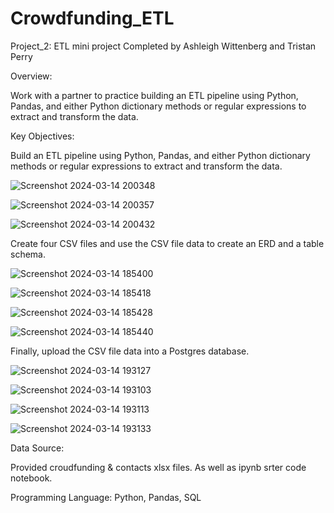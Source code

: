 # Crowdfunding_ETL

Project_2: ETL mini project
Completed by Ashleigh Wittenberg and Tristan Perry

Overview:

Work with a partner to practice building an ETL pipeline using Python, Pandas, and either Python dictionary methods or regular expressions to extract and transform the data. 

Key Objectives:

Build an ETL pipeline using Python, Pandas, and either Python dictionary methods or regular expressions to extract and transform the data. 

![Screenshot 2024-03-14 200348](https://github.com/tristanperry17/Crowdfunding_ETL/assets/152832328/68b95695-79f3-4989-80ab-a698e5eae2bf)


![Screenshot 2024-03-14 200357](https://github.com/tristanperry17/Crowdfunding_ETL/assets/152832328/77dbdca4-12f9-4424-a7a9-fde31bce8ac6)


![Screenshot 2024-03-14 200432](https://github.com/tristanperry17/Crowdfunding_ETL/assets/152832328/6b77ae05-8c0f-41bb-8666-cc3a6119f360)


Create four CSV files and use the CSV file data to create an ERD and a table schema.

![Screenshot 2024-03-14 185400](https://github.com/tristanperry17/Crowdfunding_ETL/assets/152832328/08b12813-a440-456d-8099-9b1322f5255d)


![Screenshot 2024-03-14 185418](https://github.com/tristanperry17/Crowdfunding_ETL/assets/152832328/15ec26c1-aa70-4507-9169-01a71d1a189a)


![Screenshot 2024-03-14 185428](https://github.com/tristanperry17/Crowdfunding_ETL/assets/152832328/3d4640d4-4201-4d72-908b-9f83b6d657a4)


![Screenshot 2024-03-14 185440](https://github.com/tristanperry17/Crowdfunding_ETL/assets/152832328/30f10b4b-ddc6-4dac-a01d-7953a57455e4)


Finally, upload the CSV file data into a Postgres database.

![Screenshot 2024-03-14 193127](https://github.com/tristanperry17/Crowdfunding_ETL/assets/152832328/e8dcc735-915f-4457-8c69-f25810f91741)


![Screenshot 2024-03-14 193103](https://github.com/tristanperry17/Crowdfunding_ETL/assets/152832328/66bbe44c-0dba-4e95-b60b-fe80f449f936)


![Screenshot 2024-03-14 193113](https://github.com/tristanperry17/Crowdfunding_ETL/assets/152832328/47582c06-4aad-4d26-90e4-dbe3aae3f291)


![Screenshot 2024-03-14 193133](https://github.com/tristanperry17/Crowdfunding_ETL/assets/152832328/4735c734-2ed1-4d73-9deb-f6cf6fabed0a)


Data Source:

Provided croudfunding & contacts xlsx files. As well as ipynb srter code notebook.

Programming Language: Python, Pandas, SQL
